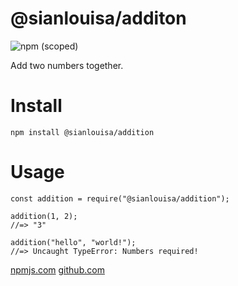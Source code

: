 # @sianlouisa/additon

![npm (scoped)](https://img.shields.io/npm/v/@sianlouisa/addition)

Add two numbers together.

# Install

```
npm install @sianlouisa/addition
```

# Usage

```
const addition = require("@sianlouisa/addition");

addition(1, 2);
//=> "3"

addition("hello", "world!");
//=> Uncaught TypeError: Numbers required!
```

[npmjs.com](https://www.npmjs.com/package/@sianlouisa/additon)
[github.com](https://github.com/sianlouisa/addition)
